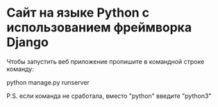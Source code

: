 # Сайт на языке Python с использованием фреймворка Django

Чтобы запустить веб приложение пропишите в командной строке команду: 

python manage.py runserver

P.S. если команда не сработала, вместо "python" введите "python3"